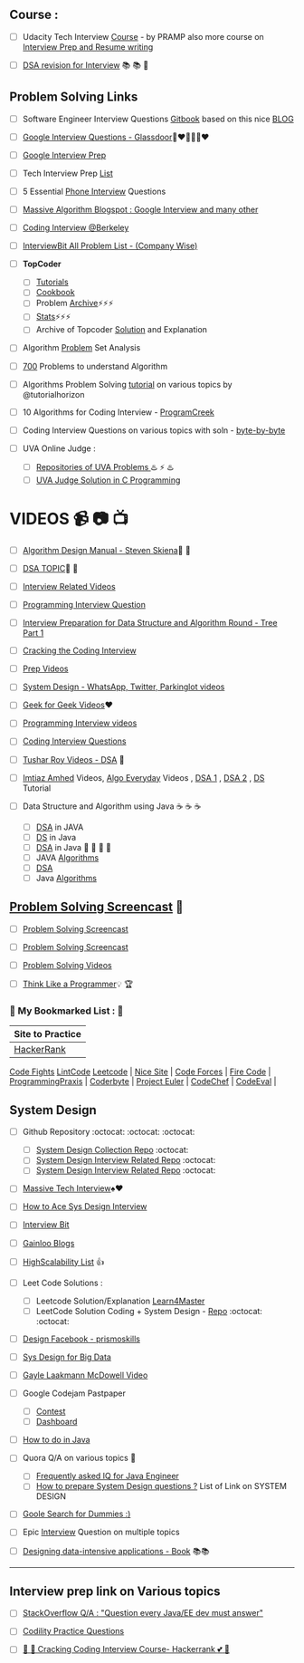 
## Course :
- [ ] Udacity Tech Interview [Course](https://www.udacity.com/course/technical-interview--ud513) - by PRAMP also more course on [Interview Prep and Resume writing](https://www.udacity.com/courses/career)
- [ ] [DSA revision for Interview](http://www.columbia.edu/~jxz2101/) :books: :books: :book: 


## Problem Solving Links
- [ ] Software Engineer Interview Questions [Gitbook](https://orrsella.gitbooks.io/soft-eng-interview-prep/content/) based on this nice [BLOG](https://orrsella.com/2016/05/14/preparing-for-a-facebook-google-software-engineer-interview/)
- [ ] [Google Interview Questions - Glassdoor](https://www.glassdoor.com/Interview/Google-Interview-Questions-E9079.htm):blue_heart::heart::yellow_heart::blue_heart::green_heart::heart:
- [ ] [Google Interview Prep](http://blog.gainlo.co/index.php/category/google-interview-preparation/)
- [ ] Tech Interview Prep [List](https://hackmd.io/s/SJIV-n7B)
- [ ] 5 Essential [Phone Interview](https://sites.google.com/site/steveyegge2/five-essential-phone-screen-questions) Questions
- [ ] [Massive Algorithm Blogspot : Google Interview and many other](http://massivealgorithms.blogspot.com/search/label/Google%20Interview)
- [ ] [Coding Interview @Berkeley](https://sites.google.com/site/codeinterviewberkeley/)
- [ ] [InterviewBit All Problem List - (Company Wise)](https://www.interviewbit.com/all-problem-list/)
- [ ] **TopCoder**
  - [ ] [Tutorials](https://www.topcoder.com/community/data-science/data-science-tutorials/)
  - [ ] [Cookbook](https://apps.topcoder.com/forums/?module=Category&categoryID=4532)
  - [ ] Problem [Archive](https://community.topcoder.com/tc?module=ProblemArchive&sr=&er=&sc=&sd=&class=&cat=Search&div1l=&div2l=&mind1s=&mind2s=&maxd1s=&maxd2s=&wr=):zap::zap::zap:
  - [ ] [Stats](https://community.topcoder.com/stat?c=last_match):zap::zap::zap:
  - [ ] Archive of Topcoder [Solution](http://web.eecs.utk.edu/~plank/topcoder-writeups/) and Explanation
- [ ] Algorithm [Problem](https://apps.topcoder.com/wiki/display/tc/Algorithm+Problem+Set+Analysis) Set Analysis
- [ ] [700](http://praveendhinwacoding.blogspot.in/2013/06/700-problems-to-understand-you-complete.html) Problems to understand Algorithm
- [ ] Algorithms Problem Solving [tutorial](http://algorithms.tutorialhorizon.com/) on various topics by @tutorialhorizon

- [ ] 10 Algorithms for Coding Interview - [ProgramCreek](https://www.programcreek.com/2012/11/top-10-algorithms-for-coding-interview/)
- [ ] Coding Interview Questions on various topics with soln - [byte-by-byte](https://www.byte-by-byte.com/coding-interview-questions/)
- [ ] UVA Online Judge :
  - [ ] [Repositories of UVA Problems ](https://uva.onlinejudge.org/)  :hotsprings: :zap: :hotsprings:
  - [ ] [UVA Judge Solution in C Programming](https://quickgrid.wordpress.com/category/online-judges/uva/)

# VIDEOS :video_camera: :camera: :tv: 
- [ ]  [Algorithm Design Manual - Steven Skiena](https://www.youtube.com/playlist?list=PLOtl7M3yp-DV69F32zdK7YJcNXpTunF2b):bookmark: :book: 
- [ ]  [DSA TOPIC](https://www.youtube.com/channel/UCmY63R8Xn20c6uIzcGgmI9A):cop: :metal: 
- [ ]  [Interview Related Videos](https://www.youtube.com/channel/UCZSfwNcYIpqO8B9wnBg4HWA)
- [ ]  [Programming Interview Question](https://www.youtube.com/playlist?list=PLamzFoFxwoNjPfxzaWqs7cZGsPYy0x_gI)
- [ ]  [Interview Preparation for Data Structure and Algorithm Round - Tree Part 1](https://www.youtube.com/watch?v=TpMmcEwW524&t=1793s)
- [ ]  [Cracking the Coding Interview](https://www.youtube.com/watch?v=4NIb9l3imAo&t=42s)
- [ ]  [Prep Videos](https://www.youtube.com/channel/UCxX9wt5FWQUAAz4UrysqK9A/videos)
- [ ]  [System Design - WhatsApp, Twitter, Parkinglot videos](https://www.youtube.com/channel/UC-vYrOAmtrx9sBzJAf3x_xw/videos)
- [ ] [Geek for Geek Videos](https://www.youtube.com/watch?v=il_t1WVLNxk&list=PLqM7alHXFySGqCvcwfqqMrteqWukz9ZoE):hearts: 
- [ ] [Programming Interview videos](https://www.youtube.com/user/mycodeschool/videos)
- [ ] [Coding Interview Questions](https://www.youtube.com/playlist?list=PLNmW52ef0uwsjnM06LweaYEZr-wjPKBnj)
- [ ] [Tushar Roy Videos - DSA](https://www.youtube.com/user/tusharroy2525)  :wave:


- [ ] [Imtiaz Amhed](https://www.youtube.com/channel/UCu4mLxrAkMEcjK9N1yJOxyA/videos) Videos, [Algo Everyday](https://www.youtube.com/user/vivekanandkhyade/videos) Videos , [DSA 1](https://www.youtube.com/playlist?list=PLkGAai-LjzyO6ceCuzRP7uJUEFl5oDYrf) , [DSA 2](https://www.youtube.com/playlist?list=PLkGAai-LjzyNg7SsHWA7QzdRSYX1Kt39T) , [DS](https://www.youtube.com/playlist?list=PLVlQHNRLflP_OxF1QJoGBwH_TnZszHR_j) Tutorial
- [ ] Data Structure and Algorithm using Java :coffee: :coffee: :coffee:
  - [ ] [DSA](https://www.youtube.com/playlist?list=PLpPXw4zFa0uKKhaSz87IowJnOTzh9tiBk) in JAVA 
  - [ ] [DS](https://www.youtube.com/playlist?list=PLJNHMXKkK6-iwEPDDt0mayHlNDqIpoS6M) in Java 
  - [ ] [DSA](https://www.youtube.com/playlist?list=PL6Zs6LgrJj3tDXv8a_elC6eT_4R5gfX4d) in Java  :100: :100: :100: :100:
  - [ ] JAVA [Algorithms](https://www.youtube.com/playlist?list=PLGLfVvz_LVvReUrWr94U-ZMgjYTQ538nT) 
  - [ ] [DSA](https://www.youtube.com/playlist?list=PLs8TmeZHJEeF2UMA8KCI6g0BMDrVUgB0r) 
  - [ ] Java [Algorithms](https://www.youtube.com/playlist?list=PLfi5oI2EMygMPYRQf-UD4BOWrU4UJ_-2I) 

## [Problem Solving Screencast](https://www.youtube.com/user/petrmitrichev/videos) :movie_camera:
- [ ] [Problem Solving Screencast](https://www.youtube.com/channel/UCjlLfxSPkYluCDetlwbLpjQ)
- [ ] [Problem Solving Screencast](https://www.youtube.com/user/Endagorion/videos)
- [ ] [Problem Solving Videos](https://www.youtube.com/channel/UC5sUXTFSRkZSCcGGxE7LQDQ/videos)

- [ ] [Think Like a Programmer](https://www.youtube.com/playlist?list=PLKQ5LYb497AZIZe9dBWy8GwLluVaMQVj0):bulb: :trophy:

### :thought_balloon: My Bookmarked List : :thought_balloon:


**Site to Practice** |
------------- |
[HackerRank](https://www.hackerrank.com/)  |
[Code Fights](https://codefights.com/)
[LintCode](http://www.lintcode.com/)
[Leetcode](https://leetcode.com/) |
[Nice Site](http://n00tc0d3r.blogspot.com/) |
[Code Forces](http://codeforces.com/) |
[Fire Code](https://www.firecode.io/pages/home) |
[ProgrammingPraxis](https://programmingpraxis.com/) |
[Coderbyte](https://coderbyte.com/) |
[Project Euler](https://projecteuler.net/) |
[CodeChef](https://www.codechef.com/) |
[CodeEval](https://www.codeeval.com/) |




## System Design 
- [ ] Github Repository :octocat: :octocat: :octocat:
  - [ ] [System Design Collection Repo](https://github.com/donnemartin/system-design-primer) :octocat:
  - [ ] [System Design Interview Related Repo](https://github.com/checkcheckzz/system-design-interview) :octocat:
  - [ ] [System Design Interview Related Repo](https://github.com/shashank88/system_design) :octocat:

- [ ] [Massive Tech Interview](http://massivetechinterview.blogspot.com/2015/06/algorithm-how-to-count-number-of.html):spades::hearts:

- [ ] [How to Ace Sys Design Interview](https://www.palantir.com/how-to-ace-a-systems-design-interview/)

- [ ] [Interview Bit](https://www.interviewbit.com/courses/system-design/topics/storage-scalability/)

- [ ] [Gainloo Blogs](http://blog.gainlo.co/index.php/category/system-design-interview-questions/)
- [ ] [HighScalability List](http://highscalability.com/all-time-favorites/) :+1:

- [ ] Leet Code Solutions :
  - [ ] Leetcode Solution/Explanation [Learn4Master](http://www.learn4master.com/data-structures/hashtable/leetcode-lru-cache-solution-in-java)
  - [ ] LeetCode Solution Coding + System Design - [Repo](https://github.com/zxqiu/leetcode-lintcode) :octocat: :octocat:

- [ ] [Design Facebook - prismoskills](http://prismoskills.appspot.com/lessons/System_Design_and_Big_Data/Chapter_08_-_Designing_Facebook.jsp)

- [ ] [Sys Design for Big Data](http://n00tc0d3r.blogspot.com/2013/09/big-data-consistent-hashing.html)

 - [ ] [Gayle Laakmann McDowell Video](https://www.youtube.com/results?search_query=Gayle+Laakmann+McDowell)

- [ ] Google Codejam Pastpaper
  - [ ] [Contest](https://code.google.com/codejam/contests.html)
  - [ ] [Dashboard](https://code.google.com/codejam/contest/7234486/dashboard)

- [ ] [How to do in Java](http://howtodoinjava.com/java-best-practices/)

- [ ] Quora Q/A on various topics :speech_balloon:
  - [ ] [Frequently asked IQ for Java Engineer](https://www.quora.com/Which-are-the-frequently-asked-interview-questions-for-Java-Engineers)
  - [ ] [How to prepare System Design questions ?](https://www.quora.com/How-do-I-prepare-to-answer-design-questions-in-a-technical-interview) List of Link on SYSTEM DESIGN 
- [ ] [Goole Search for Dummies :) ](https://www.google.com/webhp?sourceid=chrome-instant&ion=1&espv=2&ie=UTF-8#q=system%20design%20interview%20questions)


- [ ] Epic [Interview](http://katemats.com/interview-questions/) Question on multiple topics
- [ ] [Designing data-intensive applications - Book](http://www.321cyb.com/Designing%20Data-Intensive%20Applications.pdf) :books::books:
--- 

## Interview prep link on Various topics

- [ ] [StackOverflow Q/A : "Question every Java/EE dev must answer"](http://stackoverflow.com/questions/2114212/questions-every-good-java-java-ee-developer-should-be-able-to-answer)
- [ ] [Codility Practice Questions](https://codility.com/programmers/lessons/1-iterations/)

- [ ] [:angel: :sparkling_heart: Cracking Coding Interview Course- Hackerrank :two_hearts:  :purple_heart:](https://www.hackerrank.com/domains/tutorials/cracking-the-coding-interview)
